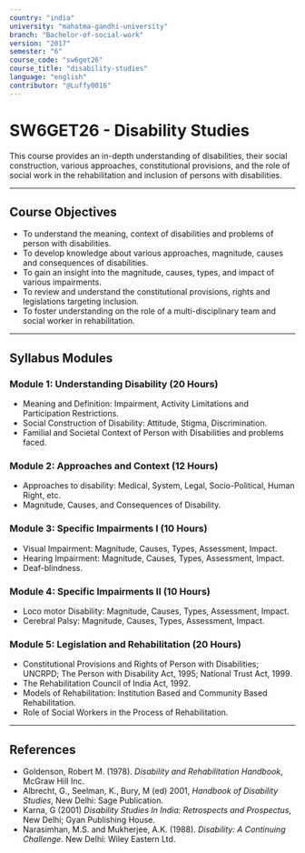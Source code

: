```yaml
---
country: "india"
university: "mahatma-gandhi-university"
branch: "Bachelor-of-social-work"
version: "2017"
semester: "6"
course_code: "sw6get26"
course_title: "disability-studies"
language: "english"
contributor: "@Luffy0016"
---
```

# SW6GET26 - Disability Studies

This course provides an in-depth understanding of disabilities, their social construction, various approaches, constitutional provisions, and the role of social work in the rehabilitation and inclusion of persons with disabilities.

---
## Course Objectives

* To understand the meaning, context of disabilities and problems of person with disabilities.
* To develop knowledge about various approaches, magnitude, causes and consequences of disabilities.
* To gain an insight into the magnitude, causes, types, and impact of various impairments.
* To review and understand the constitutional provisions, rights and legislations targeting inclusion.
* To foster understanding on the role of a multi-disciplinary team and social worker in rehabilitation.

---
## Syllabus Modules

### Module 1: Understanding Disability (20 Hours)
* Meaning and Definition: Impairment, Activity Limitations and Participation Restrictions.
* Social Construction of Disability: Attitude, Stigma, Discrimination.
* Familial and Societal Context of Person with Disabilities and problems faced.

### Module 2: Approaches and Context (12 Hours)
* Approaches to disability: Medical, System, Legal, Socio-Political, Human Right, etc.
* Magnitude, Causes, and Consequences of Disability.

### Module 3: Specific Impairments I (10 Hours)
* Visual Impairment: Magnitude, Causes, Types, Assessment, Impact.
* Hearing Impairment: Magnitude, Causes, Types, Assessment, Impact.
* Deaf-blindness.

### Module 4: Specific Impairments II (10 Hours)
* Loco motor Disability: Magnitude, Causes, Types, Assessment, Impact.
* Cerebral Palsy: Magnitude, Causes, Types, Assessment, Impact.

### Module 5: Legislation and Rehabilitation (20 Hours)
* Constitutional Provisions and Rights of Person with Disabilities; UNCRPD; The Person with Disability Act, 1995; National Trust Act, 1999.
* The Rehabilitation Council of India Act, 1992.
* Models of Rehabilitation: Institution Based and Community Based Rehabilitation.
* Role of Social Workers in the Process of Rehabilitation.

---
## References
* Goldenson, Robert M. (1978). *Disability and Rehabilitation Handbook*, McGraw Hill Inc.
* Albrecht, G., Seelman, K., Bury, M (ed) 2001, *Handbook of Disability Studies*, New Delhi: Sage Publication.
* Karna, G (2001) *Disability Studies In India: Retrospects and Prospectus*, New Delhi; Gyan Publishing House.
* Narasimhan, M.S. and Mukherjee, A.K. (1988). *Disability: A Continuing Challenge*. New Delhi: Wiley Eastern Ltd.